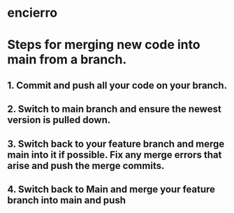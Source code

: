 # encierro

# Steps for merging new code into main from a branch.

## 1. Commit and push all your code on your branch.

## 2. Switch to main branch and ensure the newest version is pulled down.

## 3. Switch back to your feature branch and merge main into it if possible. Fix any merge errors that arise and push the merge commits.

## 4. Switch back to Main and merge your feature branch into main and push
